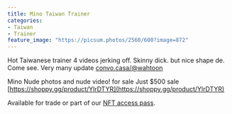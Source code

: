```yaml
---
title: Mino Taiwan Trainer
categories:
- Taiwan
- Trainer
feature_image: "https://picsum.photos/2560/600?image=872"
---
```


Hot Taiwanese trainer 4 videos jerking off.  Skinny dick. but nice shape de. Come see.
Very many update [convo.casa/@wahtoon](https://convo.casa/@wahtoon)


<!-- more -->

Mino Nude photos and nude video! for sale Just $500 sale [https://shoppy.gg/product/YlrDTYR](https://shoppy.gg/product/YlrDTYR)

Available for trade or part of our [NFT access pass](https://opensea.io/collection/wahtoon-com-mdrt-lifetime).

